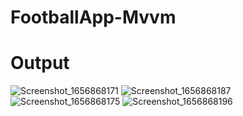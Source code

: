 # FootballApp-Mvvm

# Output
![Screenshot_1656868171](https://user-images.githubusercontent.com/95674842/177050167-26e4218e-d361-49b3-b8a5-d46576d788db.png)
![Screenshot_1656868187](https://user-images.githubusercontent.com/95674842/177050169-5f26fd89-175f-4247-8927-3a4e073ed5ba.png)
![Screenshot_1656868175](https://user-images.githubusercontent.com/95674842/177050172-b2f4b1e6-fc7d-4433-b2f7-54282808b403.png)
![Screenshot_1656868196](https://user-images.githubusercontent.com/95674842/177050175-5821cf1d-5b3d-42f7-b919-ce180af99504.png)
